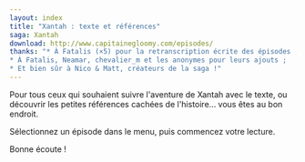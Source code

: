 ```yaml
---
layout: index
title: "Xantah : texte et références"
saga: Xantah
download: http://www.capitainegloomy.com/episodes/
thanks: "* À Fatalis (×5) pour la retranscription écrite des épisodes ;
* À Fatalis, Neamar, chevalier_m et les anonymes pour leurs ajouts ;
* Et bien sûr à Nico & Matt, créateurs de la saga !"
---
```


Pour tous ceux qui souhaient suivre l'aventure de Xantah avec le texte, ou découvrir les petites références cachées de l'histoire... vous êtes au bon endroit.

Sélectionnez un épisode dans le menu, puis commencez votre lecture.

Bonne écoute !
